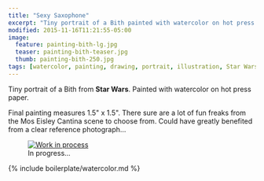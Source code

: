 ```yaml
---
title: "Sexy Saxophone"
excerpt: "Tiny portrait of a Bith painted with watercolor on hot press paper."
modified: 2015-11-16T11:21:55-05:00
image: 
  feature: painting-bith-lg.jpg
  teaser: painting-bith-teaser.jpg
  thumb: painting-bith-250.jpg
tags: [watercolor, painting, drawing, portrait, illustration, Star Wars]
---
```


Tiny portrait of a Bith from **Star Wars**. Painted with watercolor on hot press paper.

Final painting measures 1.5\" x 1.5\". There sure are a lot of fun freaks from the Mos Eisley Cantina scene to choose from. Could have greatly benefited from a clear reference photograph...

<figure>
  <a href="{{ site.url }}/assets/images/painting-bith-process-1-lg.jpg"><img src="{{ site.url }}/assets/images/painting-bith-process-1-900.jpg" alt="Work in process"></a>
  <figcaption>In progress...</figcaption>
</figure>

{% include boilerplate/watercolor.md %}
